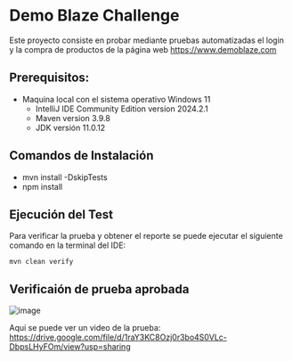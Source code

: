 # Demo Blaze Challenge

Este proyecto consiste en probar mediante pruebas automatizadas el login y la compra de productos de la página web https://www.demoblaze.com

## Prerequisitos:
  - Maquina local con el sistema operativo Windows 11
	- IntelliJ IDE Community Edition version 2024.2.1
	- Maven version 3.9.8
	- JDK versión 11.0.12

## Comandos de Instalación
  - mvn install -DskipTests
  - npm install

## Ejecución del Test
Para verificar la prueba y obtener el reporte se puede ejecutar el siguiente comando en la terminal del IDE:
  ```
  mvn clean verify
  ```
## Verificaión de prueba aprobada

![image](https://github.com/user-attachments/assets/cdb47d20-4c2c-422b-97b1-8927e74402a6)

Aqui se puede ver un video de la prueba: https://drive.google.com/file/d/1raY3KC8Ozj0r3bo4S0VLc-DbpsLHyFOm/view?usp=sharing 
